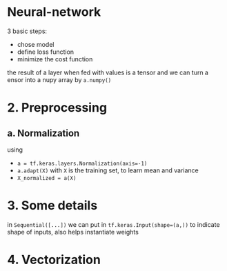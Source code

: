 # Neural-network
3 basic steps:
 - chose model
 - define loss function
 - minimize the cost function
 
the result of a layer when fed with values is a tensor and we can turn a ensor into a nupy array by `a.numpy()`
# 2. Preprocessing
## a. Normalization
using 
- `a = tf.keras.layers.Normalization(axis=-1)`
- `a.adapt(X)` with `X` is the training set, to learn mean and variance
- `X_normalized = a(X)` 

# 3. Some details
in `Sequential([...])` we can put in `tf.keras.Input(shape=(a,))` to indicate shape of inputs, also helps instantiate weights

# 4. Vectorization
